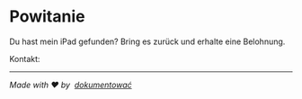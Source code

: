 # Powitanie

Du hast mein iPad gefunden? Bring es zurück und erhalte eine Belohnung.

Kontakt:<EMAIL>

* * *

_Made with ❤️ by  [dokumentować](https://docsify.js.org/)_
